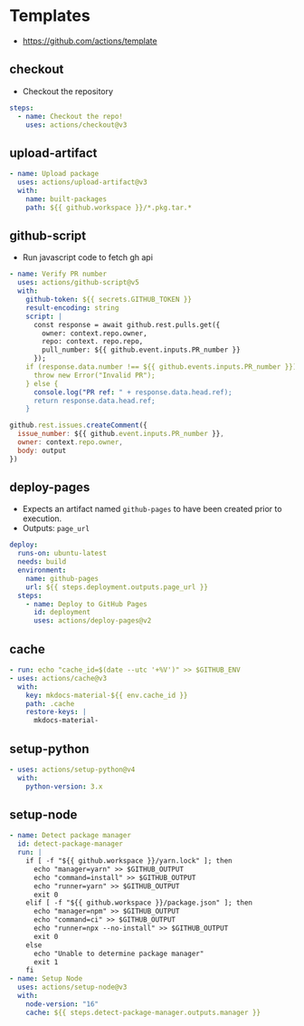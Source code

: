 # Templates

- <https://github.com/actions/template>

## checkout

- Checkout the repository

```yaml
steps:
  - name: Checkout the repo!
    uses: actions/checkout@v3
```

## upload-artifact

```yaml
- name: Upload package
  uses: actions/upload-artifact@v3
  with:
    name: built-packages
    path: ${{ github.workspace }}/*.pkg.tar.*
```

## github-script

- Run javascript code to fetch gh api

```yaml
- name: Verify PR number
  uses: actions/github-script@v5
  with:
    github-token: ${{ secrets.GITHUB_TOKEN }}
    result-encoding: string
    script: |
      const response = await github.rest.pulls.get({
        owner: context.repo.owner,
        repo: context. repo.repo,
        pull_number: ${{ github.event.inputs.PR_number }}
      });
    if (response.data.number !== ${{ github.events.inputs.PR_number }}) {
      throw new Error("Invalid PR");
    } else {
      console.log("PR ref: " + response.data.head.ref);
      return response.data.head.ref;
    }
```

```javascript
github.rest.issues.createComment({
  issue_number: ${{ github.event.inputs.PR_number }},
  owner: context.repo.owner,
  body: output
})

```

## deploy-pages

- Expects an artifact named `github-pages` to have been created prior to execution.
- Outputs: `page_url`

```yaml
deploy:
  runs-on: ubuntu-latest
  needs: build
  environment:
    name: github-pages
    url: ${{ steps.deployment.outputs.page_url }}
  steps:
    - name: Deploy to GitHub Pages
      id: deployment
      uses: actions/deploy-pages@v2
```

## cache

```yaml
- run: echo "cache_id=$(date --utc '+%V')" >> $GITHUB_ENV
- uses: actions/cache@v3
  with:
    key: mkdocs-material-${{ env.cache_id }}
    path: .cache
    restore-keys: |
      mkdocs-material-
```

## setup-python

```yaml
- uses: actions/setup-python@v4
  with:
    python-version: 3.x
```

## setup-node

```yaml
- name: Detect package manager
  id: detect-package-manager
  run: |
    if [ -f "${{ github.workspace }}/yarn.lock" ]; then
      echo "manager=yarn" >> $GITHUB_OUTPUT
      echo "command=install" >> $GITHUB_OUTPUT
      echo "runner=yarn" >> $GITHUB_OUTPUT
      exit 0
    elif [ -f "${{ github.workspace }}/package.json" ]; then
      echo "manager=npm" >> $GITHUB_OUTPUT
      echo "command=ci" >> $GITHUB_OUTPUT
      echo "runner=npx --no-install" >> $GITHUB_OUTPUT
      exit 0
    else
      echo "Unable to determine package manager"
      exit 1
    fi
- name: Setup Node
  uses: actions/setup-node@v3
  with:
    node-version: "16"
    cache: ${{ steps.detect-package-manager.outputs.manager }}
```
